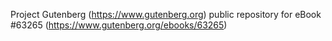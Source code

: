 Project Gutenberg (https://www.gutenberg.org) public repository for eBook #63265 (https://www.gutenberg.org/ebooks/63265)
